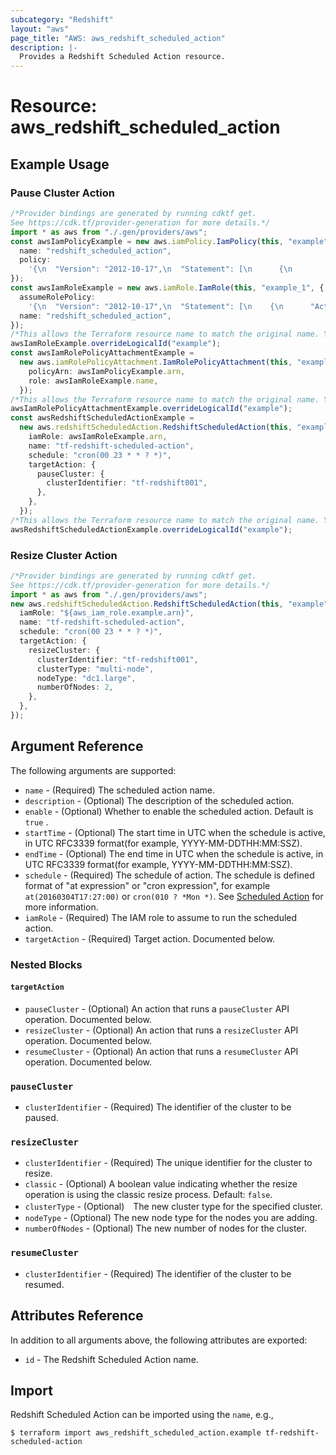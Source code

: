 ```yaml
---
subcategory: "Redshift"
layout: "aws"
page_title: "AWS: aws_redshift_scheduled_action"
description: |-
  Provides a Redshift Scheduled Action resource.
---
```


# Resource: aws\_redshift\_scheduled\_action

## Example Usage

### Pause Cluster Action

```typescript
/*Provider bindings are generated by running cdktf get.
See https://cdk.tf/provider-generation for more details.*/
import * as aws from "./.gen/providers/aws";
const awsIamPolicyExample = new aws.iamPolicy.IamPolicy(this, "example", {
  name: "redshift_scheduled_action",
  policy:
    '{\n  "Version": "2012-10-17",\n  "Statement": [\n      {\n          "Sid": "VisualEditor0",\n          "Effect": "Allow",\n          "Action": [\n              "redshift:PauseCluster",\n              "redshift:ResumeCluster",\n              "redshift:ResizeCluster"\n          ],\n          "Resource": "*"\n      }\n  ]\n}\n',
});
const awsIamRoleExample = new aws.iamRole.IamRole(this, "example_1", {
  assumeRolePolicy:
    '{\n  "Version": "2012-10-17",\n  "Statement": [\n    {\n      "Action": "sts:AssumeRole",\n      "Principal": {\n        "Service": [\n          "scheduler.redshift.amazonaws.com"\n        ]\n      },\n      "Effect": "Allow",\n      "Sid": ""\n    }\n  ]\n}\n',
  name: "redshift_scheduled_action",
});
/*This allows the Terraform resource name to match the original name. You can remove the call if you don't need them to match.*/
awsIamRoleExample.overrideLogicalId("example");
const awsIamRolePolicyAttachmentExample =
  new aws.iamRolePolicyAttachment.IamRolePolicyAttachment(this, "example_2", {
    policyArn: awsIamPolicyExample.arn,
    role: awsIamRoleExample.name,
  });
/*This allows the Terraform resource name to match the original name. You can remove the call if you don't need them to match.*/
awsIamRolePolicyAttachmentExample.overrideLogicalId("example");
const awsRedshiftScheduledActionExample =
  new aws.redshiftScheduledAction.RedshiftScheduledAction(this, "example_3", {
    iamRole: awsIamRoleExample.arn,
    name: "tf-redshift-scheduled-action",
    schedule: "cron(00 23 * * ? *)",
    targetAction: {
      pauseCluster: {
        clusterIdentifier: "tf-redshift001",
      },
    },
  });
/*This allows the Terraform resource name to match the original name. You can remove the call if you don't need them to match.*/
awsRedshiftScheduledActionExample.overrideLogicalId("example");

```

### Resize Cluster Action

```typescript
/*Provider bindings are generated by running cdktf get.
See https://cdk.tf/provider-generation for more details.*/
import * as aws from "./.gen/providers/aws";
new aws.redshiftScheduledAction.RedshiftScheduledAction(this, "example", {
  iamRole: "${aws_iam_role.example.arn}",
  name: "tf-redshift-scheduled-action",
  schedule: "cron(00 23 * * ? *)",
  targetAction: {
    resizeCluster: {
      clusterIdentifier: "tf-redshift001",
      clusterType: "multi-node",
      nodeType: "dc1.large",
      numberOfNodes: 2,
    },
  },
});

```

## Argument Reference

The following arguments are supported:

* `name` - (Required) The scheduled action name.
* `description` - (Optional) The description of the scheduled action.
* `enable` - (Optional) Whether to enable the scheduled action. Default is `true` .
* `startTime` - (Optional) The start time in UTC when the schedule is active, in UTC RFC3339 format(for example, YYYY-MM-DDTHH:MM:SSZ).
* `endTime` - (Optional) The end time in UTC when the schedule is active, in UTC RFC3339 format(for example, YYYY-MM-DDTHH:MM:SSZ).
* `schedule` - (Required) The schedule of action. The schedule is defined format of "at expression" or "cron expression", for example `at(20160304T17:27:00)` or `cron(010 ? *Mon *)`. See [Scheduled Action](https://docs.aws.amazon.com/redshift/latest/APIReference/API_ScheduledAction.html) for more information.
* `iamRole` - (Required) The IAM role to assume to run the scheduled action.
* `targetAction` - (Required) Target action. Documented below.

### Nested Blocks

#### `targetAction`

* `pauseCluster` - (Optional) An action that runs a `pauseCluster` API operation. Documented below.
* `resizeCluster` - (Optional) An action that runs a `resizeCluster` API operation. Documented below.
* `resumeCluster` - (Optional) An action that runs a `resumeCluster` API operation. Documented below.

### `pauseCluster`

* `clusterIdentifier` - (Required) The identifier of the cluster to be paused.

### `resizeCluster`

* `clusterIdentifier` - (Required) The unique identifier for the cluster to resize.
* `classic` - (Optional) A boolean value indicating whether the resize operation is using the classic resize process. Default: `false`.
* `clusterType` - (Optional)　The new cluster type for the specified cluster.
* `nodeType` - (Optional) The new node type for the nodes you are adding.
* `numberOfNodes` - (Optional) The new number of nodes for the cluster.

### `resumeCluster`

* `clusterIdentifier` - (Required) The identifier of the cluster to be resumed.

## Attributes Reference

In addition to all arguments above, the following attributes are exported:

* `id` - The Redshift Scheduled Action name.

## Import

Redshift Scheduled Action can be imported using the `name`, e.g.,

```console
$ terraform import aws_redshift_scheduled_action.example tf-redshift-scheduled-action
```
